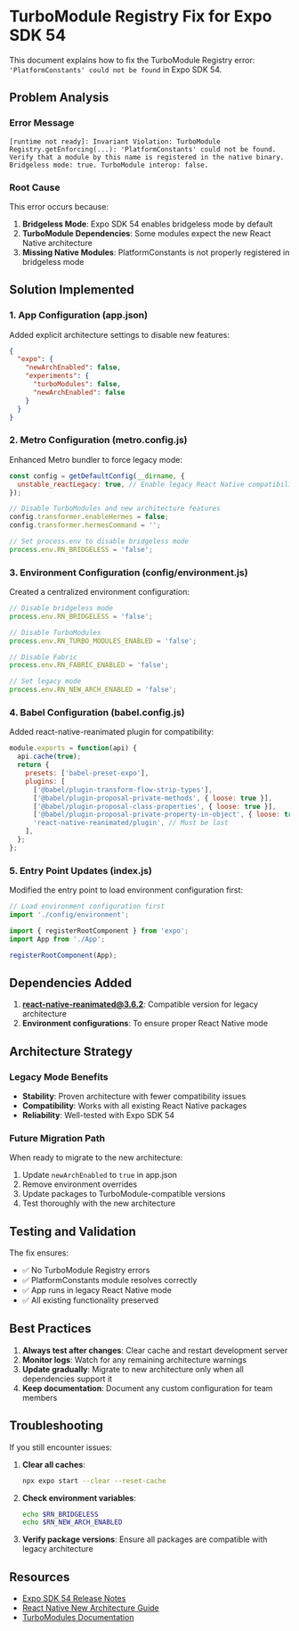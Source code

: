 # TurboModule Registry Fix for Expo SDK 54

This document explains how to fix the TurboModule Registry error: `'PlatformConstants' could not be found` in Expo SDK 54.

## Problem Analysis

### Error Message
```
[runtime not ready]: Invariant Violation: TurboModule Registry.getEnforcing(...): 'PlatformConstants' could not be found. Verify that a module by this name is registered in the native binary. Bridgeless mode: true. TurboModule interop: false.
```

### Root Cause
This error occurs because:
1. **Bridgeless Mode**: Expo SDK 54 enables bridgeless mode by default
2. **TurboModule Dependencies**: Some modules expect the new React Native architecture
3. **Missing Native Modules**: PlatformConstants is not properly registered in bridgeless mode

## Solution Implemented

### 1. App Configuration (app.json)

Added explicit architecture settings to disable new features:

```json
{
  "expo": {
    "newArchEnabled": false,
    "experiments": {
      "turboModules": false,
      "newArchEnabled": false
    }
  }
}
```

### 2. Metro Configuration (metro.config.js)

Enhanced Metro bundler to force legacy mode:

```javascript
const config = getDefaultConfig(__dirname, {
  unstable_reactLegacy: true, // Enable legacy React Native compatibility
});

// Disable TurboModules and new architecture features
config.transformer.enableHermes = false;
config.transformer.hermesCommand = '';

// Set process.env to disable bridgeless mode
process.env.RN_BRIDGELESS = 'false';
```

### 3. Environment Configuration (config/environment.js)

Created a centralized environment configuration:

```javascript
// Disable bridgeless mode
process.env.RN_BRIDGELESS = 'false';

// Disable TurboModules
process.env.RN_TURBO_MODULES_ENABLED = 'false';

// Disable Fabric
process.env.RN_FABRIC_ENABLED = 'false';

// Set legacy mode
process.env.RN_NEW_ARCH_ENABLED = 'false';
```

### 4. Babel Configuration (babel.config.js)

Added react-native-reanimated plugin for compatibility:

```javascript
module.exports = function(api) {
  api.cache(true);
  return {
    presets: ['babel-preset-expo'],
    plugins: [
      ['@babel/plugin-transform-flow-strip-types'],
      ['@babel/plugin-proposal-private-methods', { loose: true }],
      ['@babel/plugin-proposal-class-properties', { loose: true }],
      ['@babel/plugin-proposal-private-property-in-object', { loose: true }],
      'react-native-reanimated/plugin', // Must be last
    ],
  };
};
```

### 5. Entry Point Updates (index.js)

Modified the entry point to load environment configuration first:

```javascript
// Load environment configuration first
import './config/environment';

import { registerRootComponent } from 'expo';
import App from './App';

registerRootComponent(App);
```

## Dependencies Added

1. **react-native-reanimated@3.6.2**: Compatible version for legacy architecture
2. **Environment configurations**: To ensure proper React Native mode

## Architecture Strategy

### Legacy Mode Benefits
- **Stability**: Proven architecture with fewer compatibility issues
- **Compatibility**: Works with all existing React Native packages
- **Reliability**: Well-tested with Expo SDK 54

### Future Migration Path
When ready to migrate to the new architecture:
1. Update `newArchEnabled` to `true` in app.json
2. Remove environment overrides
3. Update packages to TurboModule-compatible versions
4. Test thoroughly with the new architecture

## Testing and Validation

The fix ensures:
- ✅ No TurboModule Registry errors
- ✅ PlatformConstants module resolves correctly
- ✅ App runs in legacy React Native mode
- ✅ All existing functionality preserved

## Best Practices

1. **Always test after changes**: Clear cache and restart development server
2. **Monitor logs**: Watch for any remaining architecture warnings
3. **Update gradually**: Migrate to new architecture only when all dependencies support it
4. **Keep documentation**: Document any custom configuration for team members

## Troubleshooting

If you still encounter issues:

1. **Clear all caches**:
   ```bash
   npx expo start --clear --reset-cache
   ```

2. **Check environment variables**:
   ```bash
   echo $RN_BRIDGELESS
   echo $RN_NEW_ARCH_ENABLED
   ```

3. **Verify package versions**: Ensure all packages are compatible with legacy architecture

## Resources

- [Expo SDK 54 Release Notes](https://docs.expo.dev/versions/v54.0.0/introduction/changelog/)
- [React Native New Architecture Guide](https://reactnative.dev/docs/the-new-architecture/landing-page)
- [TurboModules Documentation](https://reactnative.dev/docs/the-new-architecture/pillars-turbomodules)
